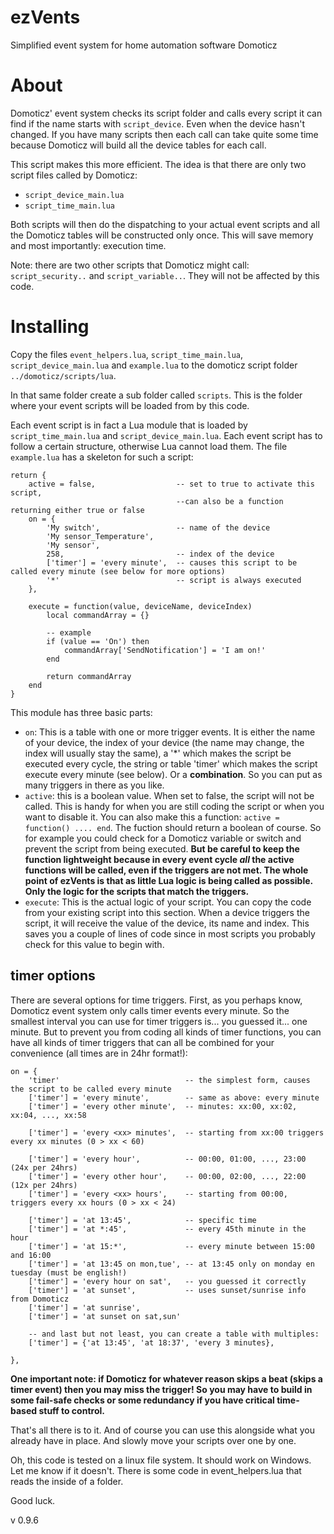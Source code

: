 # ezVents
Simplified event system for home automation software Domoticz

About
=============
Domoticz' event system checks its script folder and calls every script it can find if the name starts with `script_device`. Even when the device hasn't changed. If you have many scripts then each call can take quite some time because Domoticz will build all the device tables for each call.

This script makes this more efficient. The idea is that there are only two script files called by Domoticz: 

* `script_device_main.lua`
* `script_time_main.lua`

Both scripts will then do the dispatching to your actual event scripts and all the Domoticz tables will be constructed only once. This will save memory and most importantly: execution time.

Note: there are two other scripts that Domoticz might call: `script_security..` and `script_variable..`. They will not be affected by this code.

Installing
=============
Copy the files `event_helpers.lua`, `script_time_main.lua`, `script_device_main.lua` and `example.lua` to the domoticz script folder
`../domoticz/scripts/lua`.
 
In that same folder create a sub folder called `scripts`. This is the folder where your event scripts will be loaded from by this code. 

Each event script is in fact a Lua module that is loaded by `script_time_main.lua` and `script_device_main.lua`. Each event script has to follow a certain structure, otherwise Lua cannot load them. The file `example.lua` has a skeleton for such a script: 


```
return {
    active = false,                  -- set to true to activate this script, 
                                     --can also be a function returning either true or false
    on = {
        'My switch',                 -- name of the device
        'My sensor_Temperature',
        'My sensor',
        258,                         -- index of the device
        ['timer'] = 'every minute',  -- causes this script to be called every minute (see below for more options)
        '*'                          -- script is always executed
    },
    
    execute = function(value, deviceName, deviceIndex)
        local commandArray = {}

        -- example
        if (value == 'On') then
            commandArray['SendNotification'] = 'I am on!'
        end

        return commandArray
    end
}
```

This module has three basic parts:

* `on`: This is a table with one or more trigger events. It is either the name of your device, the index of your device (the name may change, the index will usually stay the same), a '*' which makes the script be executed every cycle, the string or table 'timer' which makes the script execute every minute (see below). Or a **combination**. So you can put as many triggers in there as you like.
* `active`: this is a boolean value. When set to false, the script will not be called. This is handy for when you are still coding the script or when you want to disable it. You can also make this a function: `active = function() .... end`. The fuction should return a boolean of course. So for example you could check for a Domoticz variable or switch and prevent the script from being executed. **But be careful to keep the function lightweight because in every event cycle *all* the active functions will be called, even if the triggers are not met. The whole point of ezVents is that as little Lua logic is being called as possible. Only the logic for the scripts that match the triggers.**
* `execute`: This is the actual logic of your script. You can copy the code from your existing script into this section. When a device triggers the script, it will receive the value of the device, its name and index. This saves you a couple of lines of code since in most scripts you probably check for this value to begin with.

timer options
-------------
There are several options for time triggers. First, as you perhaps know, Domoticz event system only calls timer events every minute. So the smallest interval you can use for timer triggers is... you guessed it... one minute. But to prevent you from coding all kinds of timer functions, you can have all kinds of timer triggers that can all be combined for your convenience (all times are in 24hr format!):

```
on = {
    'timer'                            -- the simplest form, causes the script to be called every minute
    ['timer'] = 'every minute',        -- same as above: every minute
    ['timer'] = 'every other minute',  -- minutes: xx:00, xx:02, xx:04, ..., xx:58
    
    ['timer'] = 'every <xx> minutes',  -- starting from xx:00 triggers every xx minutes (0 > xx < 60)

    ['timer'] = 'every hour',          -- 00:00, 01:00, ..., 23:00  (24x per 24hrs)
    ['timer'] = 'every other hour',    -- 00:00, 02:00, ..., 22:00  (12x per 24hrs)
    ['timer'] = 'every <xx> hours',    -- starting from 00:00, triggers every xx hours (0 > xx < 24)
    
    ['timer'] = 'at 13:45',            -- specific time
    ['timer'] = 'at *:45',             -- every 45th minute in the hour
    ['timer'] = 'at 15:*',             -- every minute between 15:00 and 16:00
    ['timer'] = 'at 13:45 on mon,tue', -- at 13:45 only on monday en tuesday (must be english!)
    ['timer'] = 'every hour on sat',   -- you guessed it correctly
    ['timer'] = 'at sunset',           -- uses sunset/sunrise info from Domoticz
    ['timer'] = 'at sunrise',
    ['timer'] = 'at sunset on sat,sun'
    
    -- and last but not least, you can create a table with multiples:
    ['timer'] = {'at 13:45', 'at 18:37', 'every 3 minutes},

},
```
**One important note: if Domoticz for whatever reason skips a beat (skips a timer event) then you may miss the trigger! So you may have to build in some fail-safe checks or some redundancy if you have critical time-based stuff to control.**


That's all there is to it. And of course you can use this alongside what you already have in place. And slowly move your scripts over one by one.

Oh, this code is tested on a linux file system. It should work on Windows. Let me know if it doesn't. There is some code in event_helpers.lua that reads the inside of a folder. 

Good luck.

v 0.9.6

